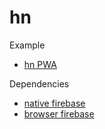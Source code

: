 # hn

Example
- [hn PWA](https://github.com/codediodeio/hnpwa-angular5)

Dependencies
- [native firebase](https://ionicframework.com/docs/native/firebase/)
- [browser firebase](https://github.com/angular/angularfire2)